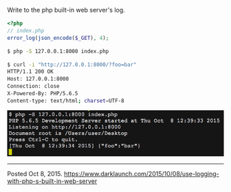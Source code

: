 Write to the php built-in web server's log.

```php
<?php
// index.php
error_log(json_encode($_GET), 4);
```

```sh
$ php -S 127.0.0.1:8000 index.php
```

```sh
$ curl -i "http://127.0.0.1:8000/?foo=bar"
HTTP/1.1 200 OK
Host: 127.0.0.1:8000
Connection: close
X-Powered-By: PHP/5.6.5
Content-type: text/html; charset=UTF-8
```

<img alt="" src="/img/uploads/2015-10/php-built-in-webserver-error-log.png" />

---

Posted Oct 8, 2015.
https://www.darklaunch.com/2015/10/08/use-logging-with-php-s-built-in-web-server